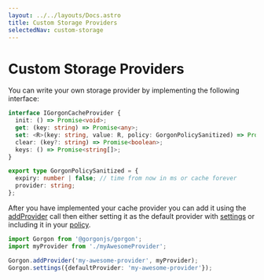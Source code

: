 ```yaml
---
layout: ../../layouts/Docs.astro
title: Custom Storage Providers
selectedNav: custom-storage
---
```


# Custom Storage Providers

You can write your own storage provider by implementing the following interface: 

```typescript
interface IGorgonCacheProvider {
  init: () => Promise<void>;
  get: (key: string) => Promise<any>;
  set: <R>(key: string, value: R, policy: GorgonPolicySanitized) => Promise<R>;
  clear: (key?: string) => Promise<boolean>;
  keys: () => Promise<string[]>;
}

export type GorgonPolicySanitized = {
  expiry: number | false; // time from now in ms or cache forever
  provider: string;
};
```

After you have implemented your cache provider you can add it using the [addProvider](/docs/usage/addprovider) call then either setting it as the default provider with [settings](/docs/usage/settings) or including it in your [policy](/docs/usage/policies).

```typescript
import Gorgon from '@gorgonjs/gorgon';
import myProvider from './myAwesomeProvider';

Gorgon.addProvider('my-awesome-provider', myProvider);
Gorgon.settings({defaultProvider: 'my-awesome-provider'});
```
